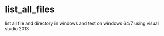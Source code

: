 # list_all_files
list all file and directory in windows and test on windows 64/7 using visual studio 2013
